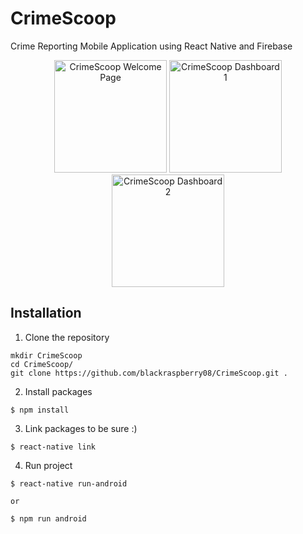 # CrimeScoop
Crime Reporting Mobile Application using React Native and Firebase

<p float="left" align="center">
  <img src="https://i.imgur.com/bC8yNtm.jpg" alt="CrimeScoop Welcome Page" width="180">
  <img src="https://imgur.com/bJIia7F.jpg" alt="CrimeScoop Dashboard 1" width="180">
  <img src="https://imgur.com/YqWzewk.jpg" alt="CrimeScoop Dashboard 2" width="180">
</p>

## Installation
1. Clone the repository
```
mkdir CrimeScoop
cd CrimeScoop/
git clone https://github.com/blackraspberry08/CrimeScoop.git .
```
2. Install packages
```
$ npm install
```

3. Link packages to be sure :)
```
$ react-native link
```

4. Run project
```
$ react-native run-android

or

$ npm run android
```
